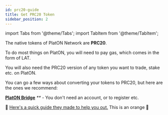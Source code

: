 ```yaml
---
id: prc20-guide
title: Get PRC20 Token
sidebar_position: 2
---
```


import Tabs from '@theme/Tabs';
import TabItem from '@theme/TabItem';

The native tokens of PlatON Network are **PRC20**.

To do most things on PlatON, you will need to pay gas, which comes in the form of LAT.

You will also need the PRC20 version of any token you want to trade, stake etc. on PlatON.

You can go a few ways about converting your tokens to PRC20, but here are the ones we recommend:

<Tabs>
  <TabItem value="Bridge" label="PlatON Bridge" default>

[**PlatON Bridge**](https://10.2.13.11/dashboard) _**_ - You don't need an account, or to register etc.

📖 [Here's a quick guide they made to help you out.](https://docs.binance.org/smart-chain/guides/bridge-v2.html)
  </TabItem>
  <TabItem value="orange" label="Orange">
    This is an orange 🍊
  </TabItem>
</Tabs>
